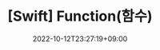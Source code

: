 ---
title: "[Swift] Function(함수)"
date: 2022-10-12T23:27:19+09:00
draft: true
description: "Swift's functions"
tags: ["Swift"]
categories: ["Swift 문법"]
toc: true
---